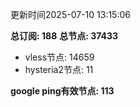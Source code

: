 更新时间2025-07-10 13:15:06

**总订阅: 188**
**总节点: 37433**
- vless节点: 14659
- hysteria2节点: 11

**google ping有效节点: 113**

